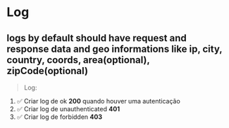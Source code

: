 # Log

## logs by default should have request and response data and geo informations like ip, city, country, coords, area(optional), zipCode(optional)

> Log:

1. ✅ Criar log de ok **200** quando houver uma autenticação
2. ✅ Criar log de unauthenticated **401**
3. ✅ Criar log de forbidden **403**
